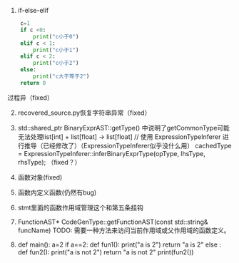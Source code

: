 1. if-else-elif
``` python
    c=1
    if c <0:
        print("c小于0")
    elif c < 1:
        print("c小于1")
    elif c < 2:
        print("c小于2")
    else:
        print("c大于等于2")
    return 0
```
过程异（fixed）

2. recovered_source.py恢复字符串异常（fixed）

3. std::shared_ptr<PyType> BinaryExprAST::getType() 中说明了getCommonType可能无法处理list[int] + list[float] -> list[float]
 // 使用 ExpressionTypeInferer 进行推导（已经修改了）（ExpressionTypeInferer似乎没什么用）
    cachedType = ExpressionTypeInferer::inferBinaryExprType(opType, lhsType, rhsType); （fixed？）

4. 函数对象(fixed)
5. 函数内定义函数(仍然有bug)
6. stmt里面的函数作用域管理这个和第五条挂钩

7. FunctionAST* CodeGenType::getFunctionAST(const std::string& funcName)  TODO: 需要一种方法来访问当前作用域或父作用域的函数定义。



8. def main():
    a=2
    if a==2:
        def fun1():
            print("a is 2")
            return "a is 2"
    else :
        def fun2():
            print("a is not 2")
            return "a is not 2"
    print(fun2())